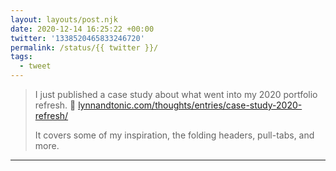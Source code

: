 ```yaml
---
layout: layouts/post.njk
date: 2020-12-14 16:25:22 +00:00
twitter: '1338520465833246720'
permalink: /status/{{ twitter }}/
tags: 
  - tweet
---
```


> I just published a case study about what went into my 2020 portfolio refresh. 📝 [lynnandtonic.com/thoughts/entries/case-study-2020-refresh/](https://lynnandtonic.com/thoughts/entries/case-study-2020-refresh/)
> 
> It covers some of my inspiration, the folding headers, pull-tabs, and more.

---
